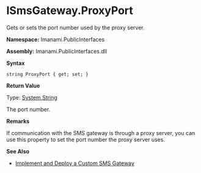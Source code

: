 # ISmsGateway.ProxyPort

Gets or sets the port number used by the proxy server.

**Namespace:** Imanami.PublicInterfaces

**Assembly:** Imanami.PublicInterfaces.dll

**Syntax**

```
string ProxyPort { get; set; }
```

**Return Value**

Type: [System.String](http://msdn.microsoft.com/en-us/library/system.string.aspx)

The port number.

**Remarks**

If communication with the SMS gateway is through a proxy server, you can use this property to set
the port number the proxy server uses.

**See Also**

- [Implement and Deploy a Custom SMS Gateway](/docs/directorymanager/11.1/directorymanager/admincenter/smsgateway/implementcustom.md)
